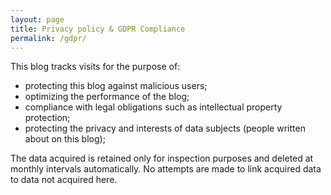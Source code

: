 ```yaml
---
layout: page
title: Privacy policy & GDPR Compliance
permalink: /gdpr/
---
```


This blog tracks visits for the purpose of:
 - protecting this blog against malicious users;
 - optimizing the performance of the blog;
 - compliance with legal obligations such as intellectual property protection;
 - protecting the privacy and interests of data subjects (people written about on this blog);

The data acquired is retained only for inspection purposes and deleted at monthly intervals automatically.
No attempts are made to link acquired data to data not acquired here.
